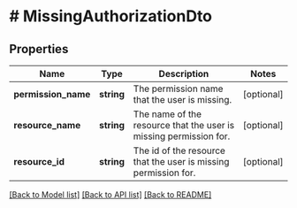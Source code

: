 # # MissingAuthorizationDto

## Properties

Name | Type | Description | Notes
------------ | ------------- | ------------- | -------------
**permission_name** | **string** | The permission name that the user is missing. | [optional]
**resource_name** | **string** | The name of the resource that the user is missing permission for. | [optional]
**resource_id** | **string** | The id of the resource that the user is missing permission for. | [optional]

[[Back to Model list]](../../README.md#models) [[Back to API list]](../../README.md#endpoints) [[Back to README]](../../README.md)
